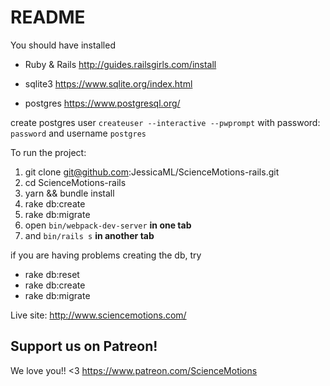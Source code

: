 # README

You should have installed

- Ruby & Rails
http://guides.railsgirls.com/install

- sqlite3
https://www.sqlite.org/index.html

- postgres
https://www.postgresql.org/

create postgres user `createuser --interactive --pwprompt` with password: `password` and username `postgres`

To run the project:

1. git clone git@github.com:JessicaML/ScienceMotions-rails.git
2. cd ScienceMotions-rails
3. yarn && bundle install
4. rake db:create
5. rake db:migrate
6. open `bin/webpack-dev-server` **in one tab**
7. and `bin/rails s` **in another tab**

if you are having problems creating the db, try 
- rake db:reset
- rake db:create
- rake db:migrate

Live site: http://www.sciencemotions.com/


## Support us on Patreon!

We love you!! <3
https://www.patreon.com/ScienceMotions
